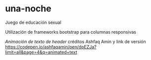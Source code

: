 # una-noche
Juego de educación sexual


Utilización de frameworks bootstrap para columnas responsivas

*Animación de texto de header*
créditos Ashfaq Amin y link de versión https://codepen.io/ashfaqamin/pen/dpEZJa?limit=all&page=4&q=animated+text
